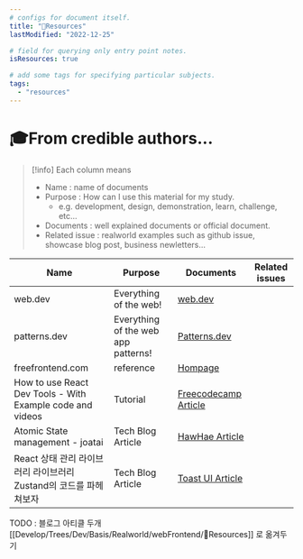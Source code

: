 ```yaml
---
# configs for document itself.
title: "🚚Resources"
lastModified: "2022-12-25"

# field for querying only entry point notes.
isResources: true

# add some tags for specifying particular subjects.
tags:
  - "resources"
---
```

# 🎓From credible authors...
> [!info] Each column means
> - Name : name of documents
> - Purpose : How can I use this material for my study.
> 	- e.g. development, design, demonstration, learn, challenge, etc...
> - Documents : well explained documents or official document.
> - Related issue : realworld examples such as github issue, showcase blog post, business newletters...

| Name                                                              | Purpose                             | Documents                                                                             | Related issues |
| ----------------------------------------------------------------- | ----------------------------------- | ------------------------------------------------------------------------------------- | -------------- |
| web.dev                                                           | Everything of the web!              | [web.dev](https://web.dev/)                                                           |                |
| patterns.dev                                                      | Everything of the web app patterns! | [Patterns.dev](https://www.patterns.dev/)                                             |                |
| freefrontend.com                                                  | reference                           | [Hompage](https://freefrontend.com/)                                                  |                |
| How to use React Dev Tools - With Example code and videos         | Tutorial                            | [Freecodecamp Article](https://www.freecodecamp.org/news/how-to-use-react-dev-tools/) |                |
| Atomic State management - joatai                                  | Tech Blog Article                   | [HawHae Article](http://blog.hwahae.co.kr/all/tech/tech-tech/6099/)                   |                |
| React 상태 관리 라이브러리 라이브러리 Zustand의 코드를 파헤쳐보자 | Tech Blog Article                   | [Toast UI Article](https://ui.toast.com/posts/ko_20210812)                            |                |


TODO : 블로그 아티클 두개
[[Develop/Trees/Dev/Basis/Realworld/webFrontend/🚚Resources]] 로 옮겨두기